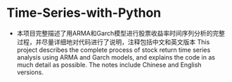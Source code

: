 # Time-Series-with-Python
- 本项目完整描述了用ARMA和Garch模型进行股票收益率时间序列分析的完整过程，并尽量详细地对代码进行了说明，注释包括中文和英文版本
This project describes the complete process of stock return time series analysis using ARMA and Garch models, and explains the code in as much detail as possible. The notes include Chinese and English versions.

